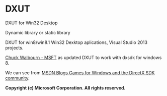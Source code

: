 DXUT
====

<p>DXUT for Win32 Desktop</p>

<p>Dynamic library or static library</p>

<p>DXUT for win8/win8.1 Win32 Dexktop aplications, Visual Studio 2013 projects.</p>
<p><a href="http://social.msdn.microsoft.com/profile/chuck%20walbourn%20-%20msft/">Chuck Walbourn - MSFT</a> as updated DXUT to work with dxsdk for windows 8.</p>
<p>We can see from <a href="http://blogs.msdn.com/b/chuckw/archive/2013/09/14/dxut-for-win32-desktop-update.aspx">MSDN Blogs Games for Windows and the DirectX SDK community</a>.</p>
<p><b>Copyright (c) Microsoft Corporation. All rights reserved.</b></p>
